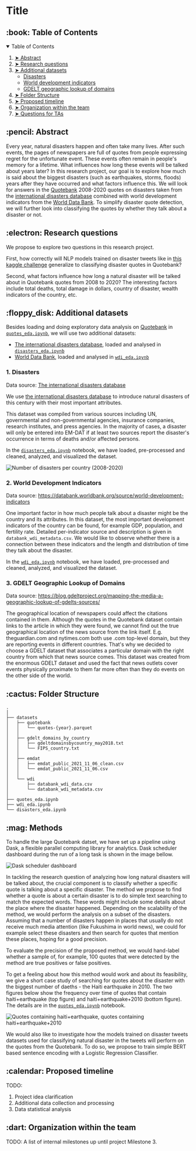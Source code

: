 # Title

<!-- TABLE OF CONTENTS -->
<h2 id="table-of-contents"> :book: Table of Contents</h2>

<details open="open">
  <summary>Table of Contents</summary>
  <ol>
    <li><a href="#abstract"> ➤ Abstract</a></li>
    <li><a href="#research-questions"> ➤ Research questions</a></li>
    <li><a href="#additional-datasets"> ➤ Additional datasets</a>
        <ul>
            <!-- <li><a href="#additional-datasets-speaker-attributes">Speaker attributes</a></li> -->
            <li><a href="#additional-datasets-disasters">Disasters</a></li>
            <li><a href="#additional-datasets-wdi">World development indicators</a></li>
            <li><a href="#additional-datasets-gdelt">GDELT geographic lookup of domains</a></li>
        </ul>  
    </li>
    <li><a href="#folder-structure"> ➤ Folder Structure</a></li>
    <li><a href="#timeline"> ➤ Proposed timeline</a></li>
    <li><a href="#organization"> ➤ Organization within the team</a></li>
    <li><a href="#questions-for-tas"> ➤ Questions for TAs</a></li>
  </ol>
</details>

<!-- ABSTRACT -->
<h2 id="abstract"> :pencil: Abstract</h2>

<!-- TODO: A 150 word description of the project idea and goals. What’s the motivation behind your project? What story would you like to tell, and why? -->

Every year, natural disasters happen and often take many lives. After such events, the pages of newspapers are full of quotes from people expressing regret for the unfortunate event. These events often remain in people's memory for a lifetime. What influences how long these events will be talked about years later? In this research project, our goal is to explore how much is said about the biggest disasters (such as earthquakes, storms, floods) years after they have occurred and what factors influence this. We will look for answers in the [Quotebank](https://github.com/epfl-dlab/Quotebank) 2008-2020 quotes on disasters taken from the [international disasters database](https://public.emdat.be/data) combined with world development indicators from the [World Data Bank](https://databank.worldbank.org/source/world-development-indicators). To simplify disaster quote detection, we will further look into classifying the quotes by whether they talk about a disaster or not.


<h2 id="research-questions"> :electron: Research questions</h2>
<!-- Research Questions: A list of research questions you would like to address during the project. -->

We propose to explore two questions in this research project.

First, how correctly will NLP models trained on disaster tweets like in [this kaggle challenge](https://www.kaggle.com/c/nlp-getting-started/overview) generalize to classifying disaster quotes in Quotebank? 

Second, what factors influence how long a natural disaster will be talked about in Quotebank quotes from 2008 to 2020? The interesting factors include total deaths, total damage in dollars, country of disaster, wealth indicators of the country, etc.

<!-- Given that a comprehensive analysis of these research questions might be challenging, we discard other related and interesting questions like "what is the sentiment towards different disasters and why" and "how does the country of the speaker affect which disasters he is talking about". -->

<!-- ADDITIONAL DATASETS -->
<h2 id="additional-datasets"> :floppy_disk: Additional datasets</h2>

<!-- TODO: List the additional dataset(s) you want to use (if any), and some ideas on how you expect to get, manage, process, and enrich it/them. Show us that you’ve read the docs and some examples, and that you have a clear idea on what to expect. Discuss data size and format if relevant. It is your responsibility to check that what you propose is feasible. -->

Besides loading and doing exploratory data analysis on [Quotebank](https://github.com/epfl-dlab/Quotebank) in [`quotes_eda.ipynb`](quotes_eda.ipynb), we will use two additional datasets:
- [The international disasters database](https://public.emdat.be/data), loaded and analysed in [`disasters_eda.ipynb`](disasters_eda.ipynb)
- [World Data Bank](https://databank.worldbank.org/source/world-development-indicators), loaded and analysed in [`wdi_eda.ipynb`](wdi_eda.ipynb)

<!-- Besides these datasets, we use [GDELT Geographic Lookup of Domains](https://blog.gdeltproject.org/mapping-the-media-a-geographic-lookup-of-gdelts-sources/) and might use public disaster tweets datasets like the one in [this kaggle challenge](https://www.kaggle.com/c/nlp-getting-started/overview) to use them for disaster quotes classification, if the models prove to be of desired success. -->

<!-- ADDITIONAL DATASETS SPEAKER ATTRIBUTES -->
<!-- <h3 id="additional-datasets-speaker-attributes">   Speaker attributes</h3>

This dataset helps us to find a connection between the speaker and the quotation when it is about a disaster. We can observe if the speaker is from the same country as the place of the disaster, or she/he is a scientist, expert talking about the event.

Data source: Wikidata -->

<!-- ADDITIONAL DATASETS DISASTERS -->
<h3 id="additional-datasets-disasters"> 1. Disasters</h2>

Data source: [The international disasters database](https://public.emdat.be/data)

We use [the international disasters database](https://public.emdat.be/data) to introduce natural disasters of this century with their most important attributes.
<!-- , as we want to find the connection between the attributes of a disaster and the length (or distribution) of the time these disasters are talked about in quotes. -->
<!-- To enumerate the most important attributes introduced with this dataset, we get the disaster type, total deaths, total damage in dollars, country of disaster, the date, and the reconstruction cost. -->
<!-- There are also some disaster-type specific attributes like the magnitude of an earthquake on a Richter scale. -->

This dataset was compiled from various sources including UN, governmental and non-governmental agencies, insurance companies, research institutes, and press agencies. <!-- As there can be conflicting information and figures, CRED has established a method of ranking these sources according to their ability to provide trustworthy and complete data. --> In the majority of cases, a disaster will only be entered into EM-DAT if at least two sources report the disaster's occurrence in terms of deaths and/or affected persons.

In the [`disasters_eda.ipynb`](disasters_eda.ipynb) notebook, we have loaded, pre-processed and cleaned, analyzed, and visualized the dataset. 

<img src="./images/num_disasters_per_country.png" title="Number of disasters per country (2008-2020)" />

<!-- WORDL DEVELOPMENT INDICATORS -->
<h3 id="additional-datasets-wdi"> 2. World Development Indicators</h2>

Data source: https://databank.worldbank.org/source/world-development-indicators

<!-- To supplement the disaster dataset, we have selected 55 different world development indicators from the [World Data Bank](https://databank.worldbank.org/source/world-development-indicators). We took the per-year data from the year 2000 to the year 2020 and for all available countries. Detailed indicator description is given in the metadata csv file `databank_wdi_metadata.csv`, including the source, unit of measure, periodicity, aggregation method, statistical concept and methodology, development relevance, and limitations. Raw data is saved in `databank_wdi_data.csv`, with the preprocessed dataset created in this notebook saved in `databank_wdi_data_clean.csv`. -->

One important factor in how much people talk about a disaster might be the country and its attributes. In this dataset, the most important development indicators of the country can be found, for example GDP, population, and fertility rate. Detailed per-indicator source and description is given in `databank_wdi_metadata.csv`. We would like to observe whether there is a connection between these indicators and the length and distribution of time they talk about the disaster.

In the [`wdi_eda.ipynb`](wdi_eda.ipynb) notebook, we have loaded, pre-processed and cleaned, analyzed, and visualized the dataset.


<!-- WORLD DEVELOPMENT GDELT -->
<h3 id="additional-datasets-gdelt"> 3. GDELT Geographic Lookup of Domains</h2>

Data source: https://blog.gdeltproject.org/mapping-the-media-a-geographic-lookup-of-gdelts-sources/

The geographical location of newspapers could affect the citations contained in them. Although the quotes in the Quotebank dataset contain links to the article in which they were found, we cannot find out the true geographical location of the news source from the link itself. E.g. theguardian.com and nytimes.com both use .com top-level domain, but they are reporting events in different countries. That's why we decided to choose a GDELT dataset that associates a particular domain with the right country from which that news source comes. This dataset was created from the enormous GDELT dataset and used the fact that news outlets cover events physically proximate to them far more often than they do events on the other side of the world.

<!-- :paw_prints:-->
<!-- FOLDER STRUCTURE -->
<h2 id="folder-structure"> :cactus: Folder Structure</h2>

    .
    │
    ├── datasets
    │   ├── quotebank
    │   │   └── quotes-{year}.parquet
    │   │
    │   ├── gdelt_domains_by_country
    │   │   ├── gdeltdomainsbycountry_may2018.txt
    │   │   └── FIPS_country.txt
    │   │
    │   ├── emdat
    │   │   ├── emdat_public_2021_11_06_clean.csv
    │   │   └── emdat_public_2021_11_06.csv
    │   │
    │   └── wdi
    │       ├── databank_wdi_data.csv
    │       └── databank_wdi_metadata.csv
    │
    ├── quotes_eda.ipynb
    ├── wdi_eda.ipynb  
    └── disasters_eda.ipynb    
 
<!-- METHODS -->
<h2 id="methods"> :mag: Methods</h2>

<!-- <h3> Dask </h3> -->

To handle the large Quotebank datset, we have set up a pipeline using Dask, a flexible parallel computing library for analytics. Dask scheduler dashboard during the run of a long task is shown in the image bellow.

<img src="images/dask_scheduler_dashboard.jpeg" title="Dask scheduler dashboard" />

<!-- <h3> Answering the research questions </h3> -->

In tackling the research question of analyzing how long natural disasters will be talked about, the crucial component is to classify whether a specific quote is talking about a specific disaster. The method we propose to find whether a quote is about a certain disaster is to do simple text searching to match the expected words. These words might include some details about the place where the disaster happened. Depending on the scalability of the method, we would perform the analysis on a subset of the disasters. Assuming that a number of disasters happen in places that usually do not receive much media attention (like Fukushima in world news), we could for example select these disasters and then search for quotes that mention these places, hoping for a good precision.

To evaluate the precision of the proposed method, we would hand-label whether a sample of, for example, 100 quotes that were detected by the method are true positives or false positives.

To get a feeling about how this method would work and about its feasibility, we give a short case study of searching for quotes about the disaster with the biggest number of daeths - the Haiti earthquake in 2010. The two figures below show the frequency over time of quotes that contain haiti+earthquake (top figure) and haiti+earthquake+2010 (bottom figure). The details are in the [`quotes_eda.ipynb`](quotes_eda.ipynb) notebook.

<img src="images/haiti_case_study.jpeg" title="Quotes containing haiti+earthquake, quotes containing haiti+earthquake+2010 " />

We would also like to investigate how the models trained on disaster tweets datasets used for classifying natural disaster in the tweets will perform on the quotes from the Quotebank. To do so, we propose to train simple BERT based sentence encoding with a Logistic Regression Classifier.

<!-- PROPOSED TIMELINE -->
<h2 id="timeline"> :calendar: Proposed timeline</h2>

TODO: 
1. Project idea clarification
2. Additional data collection and processing
3. Data statistical analysis

<!-- PROPOSED TIMELINE -->
<h2 id="organization"> :dart: Organization within the team</h2>

TODO: A list of internal milestones up until project Milestone 3.

<!-- QUESTIONS FOR TAs -->
<!-- <h2 id="questions-for-tas"> :question: Questions for TAs (optional)</h2>

Add here any questions you have for us related to the proposed project. -->
